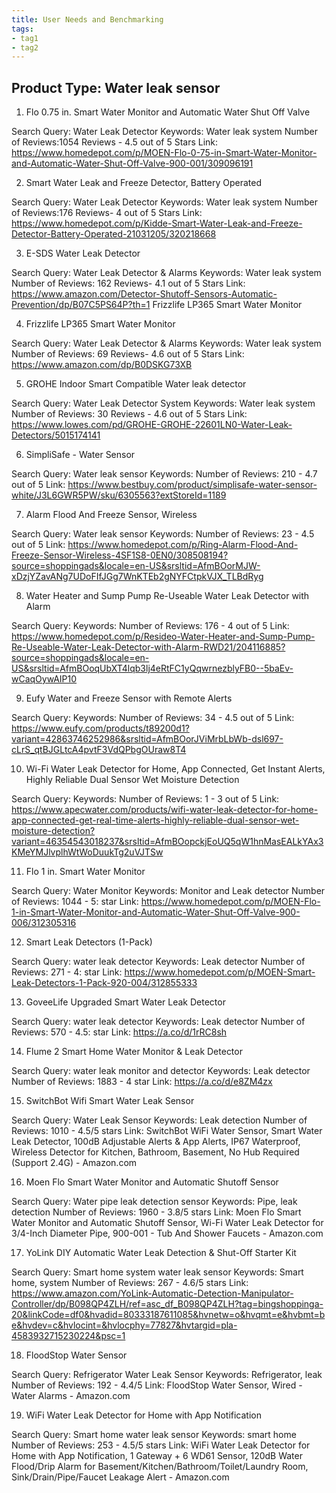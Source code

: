 ```yaml
---
title: User Needs and Benchmarking
tags:
- tag1
- tag2
---
```


## Product Type: Water leak sensor

1. Flo 0.75 in. Smart Water Monitor and Automatic Water Shut Off Valve

Search Query: Water Leak Detector 
Keywords: Water leak system 
Number of Reviews:1054 Reviews -  4.5 out of 5 Stars 
Link: https://www.homedepot.com/p/MOEN-Flo-0-75-in-Smart-Water-Monitor-and-Automatic-Water-Shut-Off-Valve-900-001/309096191

2. Smart Water Leak and Freeze Detector, Battery Operated

Search Query: Water Leak Detector 
Keywords: Water leak system
Number of Reviews:176 Reviews- 4 out of 5 Stars 
Link: https://www.homedepot.com/p/Kidde-Smart-Water-Leak-and-Freeze-Detector-Battery-Operated-21031205/320218668

3. E-SDS Water Leak Detector 

Search Query: Water Leak Detector & Alarms
Keywords: Water leak system
Number of Reviews: 162 Reviews- 4.1 out of 5 Stars
Link: https://www.amazon.com/Detector-Shutoff-Sensors-Automatic-Prevention/dp/B07C5PS64P?th=1
Frizzlife LP365 Smart Water Monitor

4. Frizzlife LP365 Smart Water Monitor

Search Query: Water Leak Detector & Alarms
Keywords: Water leak system
Number of Reviews: 69 Reviews- 4.6 out of 5 Stars 
Link: https://www.amazon.com/dp/B0DSKG73XB

5. GROHE Indoor Smart Compatible Water leak detector
 
Search Query: Water Leak Detector System
Keywords: Water leak system
Number of Reviews: 30 Reviews - 4.6 out of 5 Stars
Link: https://www.lowes.com/pd/GROHE-GROHE-22601LN0-Water-Leak-Detectors/5015174141

6. SimpliSafe - Water Sensor
   
Search Query: Water leak sensor
Keywords:
Number of Reviews: 210 - 4.7 out of 5
Link: https://www.bestbuy.com/product/simplisafe-water-sensor-white/J3L6GWR5PW/sku/6305563?extStoreId=1189 

7. Alarm Flood And Freeze Sensor, Wireless
   
Search Query: Water leak sensor
Keywords:
Number of Reviews: 23 - 4.5 out of 5
Link: https://www.homedepot.com/p/Ring-Alarm-Flood-And-Freeze-Sensor-Wireless-4SF1S8-0EN0/308508194?source=shoppingads&locale=en-US&srsltid=AfmBOorMJW-xDzjYZavANg7UDoFIfJGg7WnKTEb2gNYFCtpkVJX_TLBdRyg

8. Water Heater and Sump Pump Re-Useable Water Leak Detector with Alarm
   
Search Query: 
Keywords:
Number of Reviews: 176 - 4 out of 5
Link: https://www.homedepot.com/p/Resideo-Water-Heater-and-Sump-Pump-Re-Useable-Water-Leak-Detector-with-Alarm-RWD21/204116885?source=shoppingads&locale=en-US&srsltid=AfmBOoqUbXT4lqb3lj4eRtFC1yQqwrnezblyFB0--5baEv-wCaqOywAIP10

9. Eufy Water and Freeze Sensor with Remote Alerts
    
Search Query: 
Keywords:
Number of Reviews: 34 - 4.5 out of 5
Link: https://www.eufy.com/products/t89200d1?variant=42863746252986&srsltid=AfmBOorJViMrbLbWb-dsl697-cLrS_qtBJGLtcA4pvtF3VdQPbgOUraw8T4 

10. Wi-Fi Water Leak Detector for Home, App Connected, Get Instant Alerts, Highly Reliable Dual Sensor Wet Moisture Detection
    
Search Query: 
Keywords:
Number of Reviews: 1 - 3 out of 5
Link: https://www.apecwater.com/products/wifi-water-leak-detector-for-home-app-connected-get-real-time-alerts-highly-reliable-dual-sensor-wet-moisture-detection?variant=46354543018237&srsltid=AfmBOopckjEoUQ5qW1hnMasEALkYAx3KMeYMJlvplhWtWoDuukTg2uVJTSw 

11. Flo 1 in. Smart Water Monitor

Search Query: Water Monitor
Keywords: Monitor and Leak detector
Number of Reviews: 1044 - 5: star
Link: https://www.homedepot.com/p/MOEN-Flo-1-in-Smart-Water-Monitor-and-Automatic-Water-Shut-Off-Valve-900-006/312305316

12. Smart Leak Detectors (1-Pack)

Search Query: water leak detector
Keywords: Leak detector
Number of Reviews: 271 - 4: star
Link: https://www.homedepot.com/p/MOEN-Smart-Leak-Detectors-1-Pack-920-004/312855333

13. GoveeLife Upgraded Smart Water Leak Detector

Search Query: water leak detector
Keywords: Leak detector
Number of Reviews: 570 - 4.5: star
Link: https://a.co/d/1rRC8sh

14. Flume 2 Smart Home Water Monitor & Leak Detector

Search Query: water leak monitor and detector
Keywords: Leak detector
Number of Reviews: 1883 - 4 star 
Link: https://a.co/d/e8ZM4zx

15. SwitchBot Wifi Smart Water Leak Sensor

Search Query: Water Leak Sensor
Keywords: Leak detection
Number of Reviews: 1010 - 4.5/5 stars
Link: SwitchBot WiFi Water Sensor, Smart Water Leak Detector, 100dB Adjustable Alerts & App Alerts, IP67 Waterproof, Wireless Detector for Kitchen, Bathroom, Basement, No Hub Required (Support 2.4G) - Amazon.com

16. Moen Flo Smart Water Monitor and Automatic Shutoff Sensor
    
Search Query: Water pipe leak detection sensor
Keywords: Pipe, leak detection
Number of Reviews: 1960 - 3.8/5 stars
Link: Moen Flo Smart Water Monitor and Automatic Shutoff Sensor, Wi-Fi Water Leak Detector for 3/4-Inch Diameter Pipe, 900-001 - Tub And Shower Faucets - Amazon.com

17. YoLink DIY Automatic Water Leak Detection & Shut-Off Starter Kit
    
Search Query: Smart home system water leak sensor
Keywords: Smart home, system
Number of Reviews: 267 - 4.6/5 stars
Link: https://www.amazon.com/YoLink-Automatic-Detection-Manipulator-Controller/dp/B098QP4ZLH/ref=asc_df_B098QP4ZLH?tag=bingshoppinga-20&linkCode=df0&hvadid=80333187611085&hvnetw=o&hvqmt=e&hvbmt=be&hvdev=c&hvlocint=&hvlocphy=77827&hvtargid=pla-4583932715230224&psc=1 

18. FloodStop Water Sensor
    
Search Query: Refrigerator Water Leak Sensor
Keywords: Refrigerator, leak
Number of Reviews: 192 - 4.4/5
Link: FloodStop Water Sensor, Wired - Water Alarms - Amazon.com

19. WiFi Water Leak Detector for Home with App Notification
    
Search Query: Smart home water leak sensor
Keywords: smart home 
Number of Reviews: 253 - 4.5/5 stars
Link: WiFi Water Leak Detector for Home with App Notification, 1 Gateway + 6 WD61 Sensor, 120dB Water Flood/Drip Alarm for Basement/Kitchen/Bathroom/Toilet/Laundry Room, Sink/Drain/Pipe/Faucet Leakage Alert - Amazon.com
